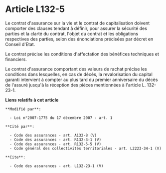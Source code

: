 # Article L132-5

Le contrat d'assurance sur la vie et le contrat de capitalisation doivent comporter des clauses tendant à définir, pour
assurer la sécurité des parties et la clarté du contrat, l'objet du contrat et les obligations respectives des parties, selon
des énonciations précisées par décret en Conseil d'Etat. 

Le contrat précise les conditions d'affectation des bénéfices techniques et financiers. 

Le contrat d'assurance comportant des valeurs de rachat précise les conditions dans lesquelles, en cas de décès, la
revalorisation du capital garanti intervient à compter au plus tard du premier anniversaire du décès de l'assuré jusqu'à la
réception des pièces mentionnées à l'article L. 132-23-1.

**Liens relatifs à cet article**

	**Modifié par**:

	  - Loi n°2007-1775 du 17 décembre 2007 - art. 1

	**Cité par**:

	  - Code des assurances - art. A132-8 (V)
	  - Code des assurances - art. R132-3-1 (V)
	  - Code des assurances - art. R132-5-5 (V)
	  - Code général des collectivités territoriales - art. L2223-34-1 (V)

	**Cite**:

	  - Code des assurances - art. L132-23-1 (V)
